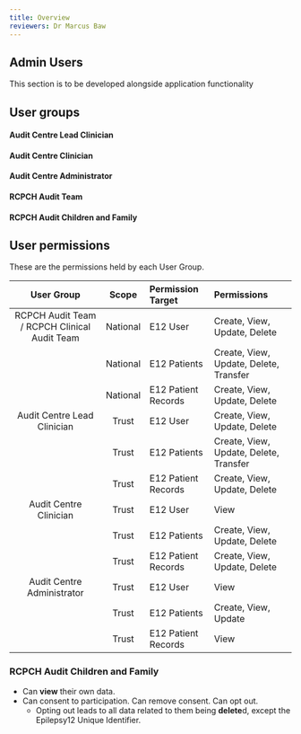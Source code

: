 ```yaml
---
title: Overview
reviewers: Dr Marcus Baw
---
```


## Admin Users

This section is to be developed alongside application functionality

## User groups

#### Audit Centre Lead Clinician

#### Audit Centre Clinician

#### Audit Centre Administrator

#### RCPCH Audit Team

#### RCPCH Audit Children and Family

## User permissions

These are the permissions held by each User Group.

|         User Group          |    Scope     | Permission Target   | Permissions                            |
| :-------------------------: | :----------: | :------------------ | :------------------------------------- |
|      RCPCH Audit Team / RCPCH Clinical Audit Team       |   National   | E12 User            | Create, View, Update, Delete           |
|                             |   National   | E12 Patients        | Create, View, Update, Delete, Transfer |
|                             |   National   | E12 Patient Records | Create, View, Update, Delete           |
| Audit Centre Lead Clinician |    Trust     | E12 User            | Create, View, Update, Delete           |
|                             |    Trust     | E12 Patients        | Create, View, Update, Delete, Transfer |
|                             |    Trust     | E12 Patient Records | Create, View, Update, Delete           |
|   Audit Centre Clinician    | Trust | E12 User            | View                                   |
|                             | Trust | E12 Patients        | Create, View, Update, Delete           |
|                             | Trust | E12 Patient Records | Create, View, Update, Delete           |
| Audit Centre Administrator  | Trust | E12 User            | View                                   |
|                             | Trust | E12 Patients        | Create, View, Update                   |
|                             | Trust | E12 Patient Records | View                                   |

### RCPCH Audit Children and Family

- Can **view** their own data.
- Can consent to participation. Can remove consent. Can opt out.
  - Opting out leads to all data related to them being **delete**d, except the Epilepsy12 Unique Identifier.
